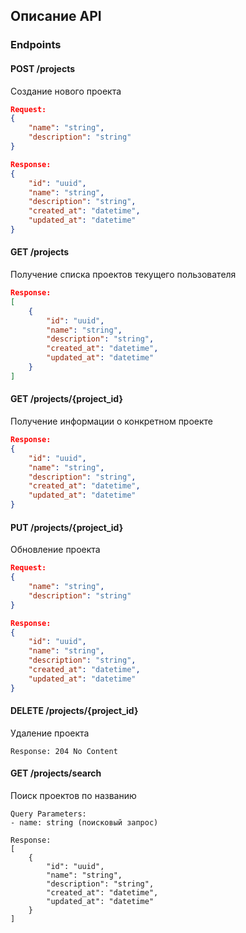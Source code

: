 ## Описание API

### Endpoints

#### POST /projects
Создание нового проекта
```json
Request:
{
    "name": "string",
    "description": "string"
}

Response:
{
    "id": "uuid",
    "name": "string",
    "description": "string",
    "created_at": "datetime",
    "updated_at": "datetime"
}
```

#### GET /projects
Получение списка проектов текущего пользователя
```json
Response:
[
    {
        "id": "uuid",
        "name": "string",
        "description": "string",
        "created_at": "datetime",
        "updated_at": "datetime"
    }
]
```

#### GET /projects/{project_id}
Получение информации о конкретном проекте
```json
Response:
{
    "id": "uuid",
    "name": "string",
    "description": "string",
    "created_at": "datetime",
    "updated_at": "datetime"
}
```

#### PUT /projects/{project_id}
Обновление проекта
```json
Request:
{
    "name": "string",
    "description": "string"
}

Response:
{
    "id": "uuid",
    "name": "string",
    "description": "string",
    "created_at": "datetime",
    "updated_at": "datetime"
}
```

#### DELETE /projects/{project_id}
Удаление проекта
```
Response: 204 No Content
```

#### GET /projects/search
Поиск проектов по названию
```
Query Parameters:
- name: string (поисковый запрос)

Response:
[
    {
        "id": "uuid",
        "name": "string",
        "description": "string",
        "created_at": "datetime",
        "updated_at": "datetime"
    }
]
```
